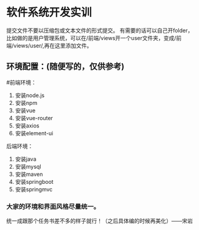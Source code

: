 # 软件系统开发实训
提交文件不要以压缩包或文本文件的形式提交。
有需要的话可以自己开folder，比如做的是用户管理系统，可以在/前端/views开一个user文件夹，变成/前端/views/user/,再在这里添加文件。
## 环境配置：(随便写的，仅供参考)
#前端环境：
1. 安装node.js
2. 安装npm
3. 安装vue
4. 安装vue-router
5. 安装axios
6. 安装element-ui

后端环境：
1. 安装java
2. 安装mysql
3. 安装maven
4. 安装springboot
5. 安装springmvc
### 大家的环境和界面风格尽量统一。
统一成跟那个任务书差不多的样子就行！（之后具体编的时候再美化）——宋岩
